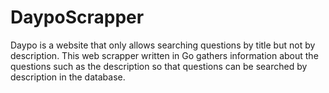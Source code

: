 # DaypoScrapper


Daypo is a website that only allows searching questions by title but not by description.
This web scrapper written in Go gathers information about the questions such as the description so that questions can be searched by description in the database.
